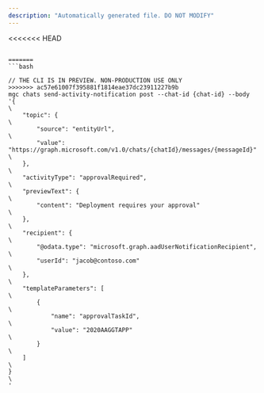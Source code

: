 ```yaml
---
description: "Automatically generated file. DO NOT MODIFY"
---
```


<<<<<<< HEAD
```cli

=======
```bash

// THE CLI IS IN PREVIEW. NON-PRODUCTION USE ONLY
>>>>>>> ac57e61007f395881f1814eae37dc23911227b9b
mgc chats send-activity-notification post --chat-id {chat-id} --body '{\
    "topic": {\
        "source": "entityUrl",\
        "value": "https://graph.microsoft.com/v1.0/chats/{chatId}/messages/{messageId}"\
    },\
    "activityType": "approvalRequired",\
    "previewText": {\
        "content": "Deployment requires your approval"\
    },\
    "recipient": {\
        "@odata.type": "microsoft.graph.aadUserNotificationRecipient",\
        "userId": "jacob@contoso.com"\
    },\
    "templateParameters": [\
        {\
            "name": "approvalTaskId",\
            "value": "2020AAGGTAPP"\
        }\
    ]\
}\
'

```